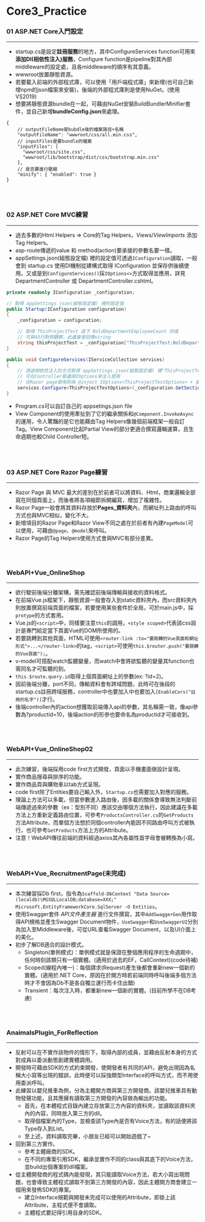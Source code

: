 # Core3_Practice

### 01   ASP.NET Core入門設定
---
- startup.cs是設定**註冊服務**的地方，其中ConfigureServices function可用來**添加DI(相依性注入)服務**，Configure function是pipeline對其內部middleware的設定處，且各middleware的順序有其意義。
- wwwroot放置靜態資源。
- 若要載入前端的外部程式庫，可以使用「用戶端程式庫」來新增(也可自己新增npm的json檔案來安裝)，後端的外部程式庫則是使用NuGet。(使用VS2019)
- 想要將靜態資源bundle在一起，可藉由NuGet安裝BuildBundlerMinifier套件，並自己新增**bundleConfig.json**來處理。

```
{
    // outputFileName是bubdle後的檔案路徑+名稱
    "outputFileName": "wwwroot/css/all.min.css",
    // inputFiles是要bundle的檔案
    "inputFiles": [
      "wwwroot/css/site.css",
      "wwwroot/lib/bootstrap/dist/css/bootstrap.min.css"
    ],
    // 是否要進行壓縮
    "minify": { "enabled": true }
}
```
<br>
<br>


### 02   ASP.NET Core MVC練習
---
- 過去多數的Html Helpers => Core的Tag Helpers，Views/_ViewImports_ 添加Tag Helpers。
- asp-route傳遞的value 和 method(action)要承接的參數名要一樣。
- appSettings.json(組態設定檔) 裡的設定值可透過`IConfiguration`讀取，一般會到 startup.cs 使用DI機制從建構式取得 IConfiguration 並保存供後續使用。又或是到`ConfigureServices()`採`IOptions<>`方式取得並應用，詳見DepartmentController 或 DepartmentController.cshtml。

```C#
private readonly IConfiguration _configuration;

// 取得 appSettings.json(組態設定檔) 裡的設定值
public Startup(IConfiguration configuration)
{
    _configuration = configuration;

    // 取得 ThisProjectTest 底下 BoldDepartmentEmployeeCount 的值
    // 可與43行對照觀察，此處會是回傳string
    string thisProjectTest = _configuration["ThisProjectTest:BoldDepartmentEmployeeCount"];
}

public void ConfigureServices(IServiceCollection services)
{
    // 透過相依性注入的方式取得 appSettings.json(組態設定檔) 裡"ThisProjectTest"的設定值
    // 可在Controller那邊用IOptions來注入使用
    // 在Razor page使用則為 @inject IOptions<ThisProjectTestOptions> + 變數名稱
    services.Configure<ThisProjectTestOptions>(_configuration.GetSection(key: "ThisProjectTest"));
}
```

- Program.cs可以自訂自己的 appsetings.json file
- View Component的使用牽扯到了它的繼承關係和`@Component.InvokeAsync`的運用，令人驚豔的是它也能藉由Tag Helpers像幾個前端框架一般自訂Tag。View Component比起Partial View的部分更適合撰寫邏輯運算，且生命週期也較Child Controller短。

<br>
<br>


### 03   ASP.NET Core Razor Page練習
---
- Razor Page 與 MVC 最大的差別在於前者可以將資料、Html，商業邏輯全部寫在同個頁面上，而後者將各項細節拆開編寫，增加了複雜性。
- Razor Page一般會將其資料存放於**Pages_資料夾**內，而網址列上路由的呼叫方式也與MVC相似，變化不大。
- 新增項目的Razor Page和Razor View不同之處在於前者有內建`PageModel`可以使用，可藉由`@page`、`@model`來呼叫。
- Razor Page的Tag Helpers使用方式會與MVC有部分差異。

<br>
<br>


### WebAPI+Vue_OnlineShop 
---
- 欲行駛前後端分離架構，需先確認前後端傳輸與接收的資料格式。
- 在前端Vue.js框架下，靜態資源一般會存入到static資料夾內，而src資料夾內則放置撰寫前端頁面的檔案，若要使用某些套件於全局，可於main.js中，採`protype`的方式套用。
- Vue.js的`<script>`中，同樣要注意`this`的調用，`<style scoped>`代表該css設計是專門給定當下頁面Vue的DOM所使用的。
- 若要跳轉到其他頁面，HTML可使用`<router-link :to="要跳轉的Vue頁面和網址形式">...</router-link>`的tag，`<script>`可使用`this.$router.push("要跳轉的Vue頁面");`。
- v-model可搭配watch監聽變量，而watch中會將欲監聽的變量其function也需同名才可監聽的到。
- `this.$route.query.id`取得上個頁面網址上的參數(ex: ?id=2)。
- 因前後端分離，port不同，傳輸資料會有跨域問題，此時可在後段的startup.cs註冊跨域服務，controller中也要加入中也要加入`[EnableCors("註冊的名字")]`才行。
- 後端controller內的action想獲取前端傳入api的參數，其名稱需一致，像api參數為?productid=10，後端action的形參也要命名為productid才可接收到。

<br>
<br>


### WebAPI+Vue_OnlineShop02
---
- 此次練習，後端採用code first方式開發，頁面以手機畫面做設計呈現。
- 實作商品搜尋與排序的功能。
- 實作商品頁與購物車以tab方式呈現。
- code first除了Entities要自己輸入外，`Startup.cs`也需要加入對應的服務。
- 理論上方法可以多載，但當參數進入路由後，因多載的關係會導致無法判斷前端傳遞過來的參數（ex：型別不同）應該交由哪個方法執行，因此建議在多載方法上方重新定義路由位置，可參考`ProductsController.cs`的`GetProducts`方法Attribute，而單個方法想於同個controller內能因不同路由呼叫方式被執行，也可參考`GetProducts`方法上方的Attribute。
- 注意！WebAPI傳往前端的資料經過axios其內各屬性首字母會被轉換為小寫。

<br>
<br>


### WebAPI+Vue_RecruitmentPage(未完成)
---
- 本次練習採Db first，指令為`Scaffold-DbContext "Data Source=(localdb)\MSSQLLocalDB;database=XXX;" Microsoft.EntityFrameworkCore.SqlServer -O Entities`。
- 使用Swagger套件 _API文件產生器_ 進行文件撰寫，其中`AddSwaggerGen`用作取得API規格並產生Swagger Document物件，`UseSwagger`和`UseSwaggerUI`分別為加入至Middleware後，可從URL查看Swagger Document，以及UI介面上的美化。
- 初步了解DB適合的設計模式。
  - Singleton(單例模式)：單例模式就是保證在整個應用程序的生命週期中，任何時刻該類只有一個實體。(適用於過去的EF，CallContext)(code待補)
  - Scoped(線程內唯一)：每個請求(Request)產生後都會重新new一個新的實體。(適用於.NET Core，原因在於開方時若前端同時呼叫後端多個方法時才不會因為Db不是各自獨立運行而卡住出錯)
  - Transient：每次注入時，都重新new一個新的實體。(目前所學不在DB考慮)
  
<br>
<br>


### AnaimalsPlugin_ForReflection
---
- 反射可以在不實作該物件的情形下，取得內部的成員，並藉由反射本身的方式對成員以委派動態創建實體調用。
- 開發時可藉由SDK的方式約束開發，使開發者有共同的API，避免出現因為名稱大小寫等出現的錯誤，此時便可以採強類型Interface的呼叫方式，而不用使用委派呼叫。
- 此練習以嬰兒推車為例，分為主體開方商與第三方開發商。該嬰兒推車具有動物發聲功能，且其應擁有讀取第三方開發的內容做為輸出的功能。
    - 首先，在本體程式目錄內建立存放第三方內容的資料夾，並讀取該資料夾內的內容，同時放入第三方的dll。
    - 取得個檔案內的Type，並檢查該Type內是否有Voice方法，有的話便將該Type存入到List<Type>。
    - 至上述，資料讀取完畢，小朋友已經可以開始遊戲了~
- 回到第三方實作。
    - 參考主體廠商的SDK。
    - 在不同的專案引用SDK，繼承並實作不同的class與其底下的Voice方法，並build出個專案的dll檔案。
- 從主體開發商的程式碼內能發現，其只能讀取Voice方法，若大小寫出現問題，也會導致主體程式讀取不到第三方開發的內容，因此主體開方商會建立一個用來發佈SDK的專案。
    - 建立Interface規範與開發未完成可以使用的Attribute，即掛上該Attribute，主程式便不會讀取。
    - 主體程式要記得引用自身的SDK。
